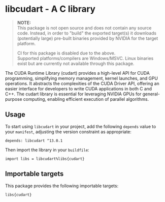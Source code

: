 # libcudart - A C library

> **NOTE:**  
This package is not open source and does not contain any source code. Instead,
in order to "build" the exported target(s) it downloads (potentially large)
pre-built binaries provided by NVIDIA for the target platform.
>
> CI for this package is disabled due to the above.  
Supported platforms/compilers are Windows/MSVC. Linux binaries exist but are
currently not available through this package.

The CUDA Runtime Library (cudart) provides a high-level API for CUDA
programming, simplifying memory management, kernel launches, and GPU
operations. It abstracts the complexities of the CUDA Driver API,
offering an easier interface for developers to write CUDA applications
in both C and C++. The cudart library is essential for leveraging
NVIDIA GPUs for general-purpose computing, enabling efficient
execution of parallel algorithms.

## Usage

To start using `libcudart` in your project, add the following `depends`
value to your `manifest`, adjusting the version constraint as appropriate:

```
depends: libcudart ^13.0.1
```

Then import the library in your `buildfile`:

```
import libs = libcudart%libs{cudart}
```


## Importable targets

This package provides the following importable targets:

```
libs{cudart}
```

